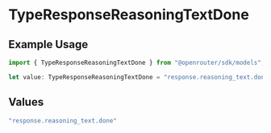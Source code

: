 # TypeResponseReasoningTextDone

## Example Usage

```typescript
import { TypeResponseReasoningTextDone } from "@openrouter/sdk/models";

let value: TypeResponseReasoningTextDone = "response.reasoning_text.done";
```

## Values

```typescript
"response.reasoning_text.done"
```